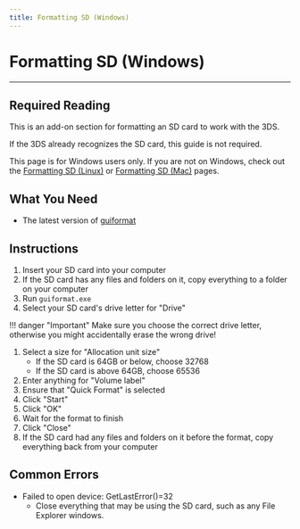 ```yaml
---
title: Formatting SD (Windows)
---
```


# Formatting SD (Windows)
___

## Required Reading

This is an add-on section for formatting an SD card to work with the 3DS.

If the 3DS already recognizes the SD card, this guide is not required.

This page is for Windows users only. If you are not on Windows, check out the [Formatting SD (Linux)](formatting-sd-(linux).md) or [Formatting SD (Mac)](formatting-sd-(mac).md) pages.

## What You Need

* The latest version of [guiformat](http://ridgecrop.co.uk/index.htm?guiformat.htm)

## Instructions

1. Insert your SD card into your computer
1. If the SD card has any files and folders on it, copy everything to a folder on your computer
1. Run `guiformat.exe`
1. Select your SD card's drive letter for "Drive"

!!! danger "Important"
	Make sure you choose the correct drive letter, otherwise you might accidentally erase the wrong drive!

1. Select a size for "Allocation unit size"
	+ If the SD card is 64GB or below, choose 32768
	* If the SD card is above 64GB, choose 65536
1. Enter anything for "Volume label"
1. Ensure that "Quick Format" is selected
1. Click "Start"
1. Click "OK"
1. Wait for the format to finish
1. Click "Close"
1. If the SD card had any files and folders on it before the format, copy everything back from your computer

## Common Errors

* Failed to open device: GetLastError()=32
	+ Close everything that may be using the SD card, such as any File Explorer windows.
